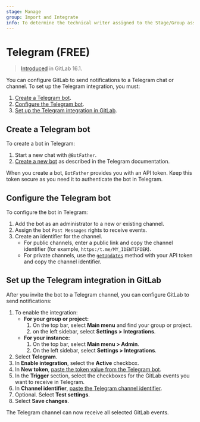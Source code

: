 ```yaml
---
stage: Manage
group: Import and Integrate
info: To determine the technical writer assigned to the Stage/Group associated with this page, see https://about.gitlab.com/handbook/product/ux/technical-writing/#assignments
---
```


# Telegram **(FREE)**

> [Introduced](https://gitlab.com/gitlab-org/gitlab/-/merge_requests/122879) in GitLab 16.1.

You can configure GitLab to send notifications to a Telegram chat or channel.
To set up the Telegram integration, you must:

1. [Create a Telegram bot](#create-a-telegram-bot).
1. [Configure the Telegram bot](#configure-the-telegram-bot).
1. [Set up the Telegram integration in GitLab](#set-up-the-telegram-integration-in-gitlab).

## Create a Telegram bot

To create a bot in Telegram:

1. Start a new chat with `@BotFather`.
1. [Create a new bot](https://core.telegram.org/bots/features#creating-a-new-bot) as described in the Telegram documentation.

When you create a bot, `BotFather` provides you with an API token. Keep this token secure as you need it to authenticate the bot in Telegram.

## Configure the Telegram bot

To configure the bot in Telegram:

1. Add the bot as an administrator to a new or existing channel.
1. Assign the bot `Post Messages` rights to receive events.
1. Create an identifier for the channel.
   - For public channels, enter a public link and copy the channel identifier (for example, `https:/t.me/MY_IDENTIFIER`).
   - For private channels, use the [`getUpdates`](https://telegram-bot-sdk.readme.io/reference/getupdates) method with your API token and copy the channel identifier.

## Set up the Telegram integration in GitLab

After you invite the bot to a Telegram channel, you can configure GitLab to send notifications:

1. To enable the integration:
   - **For your group or project:**
     1. On the top bar, select **Main menu** and find your group or project.
     1. on the left sidebar, select **Settings > Integrations**.
   - **For your instance:**
     1. On the top bar, select **Main menu > Admin**.
     1. On the left sidebar, select **Settings > Integrations**.
1. Select **Telegram**.
1. In **Enable integration**, select the **Active** checkbox.
1. In **New token**, [paste the token value from the Telegram bot](#create-a-telegram-bot).
1. In the **Trigger** section, select the checkboxes for the GitLab events you want to receive in Telegram.
1. In **Channel identifier**, [paste the Telegram channel identifier](#configure-the-telegram-bot).
1. Optional. Select **Test settings**.
1. Select **Save changes**.

The Telegram channel can now receive all selected GitLab events.
